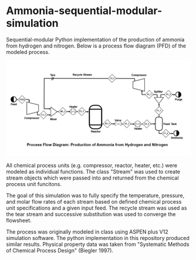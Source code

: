 # Ammonia-sequential-modular-simulation

Sequential-modular Python implementation of the production of ammonia from hydrogen and nitrogen.
Below is a process flow diagram (PFD) of the modeled process. 

![ammonia-PFD](Ammonia-PFD.jpg)

All chemical process units (e.g. compressor, reactor, heater, etc.) were modeled as individual functions. 
The class "Stream" was used to create stream objects which were passed into and returned from the chemical process unit funcitons. 

The goal of this simulation was to fully specify the temperature, pressure, and molar flow rates of each stream based on defined chemical process unit specifications and a given input feed.
The recycle stream was used as the tear stream and successive substitution was used to converge the flowsheet. 

The process was originally modeled in class using ASPEN plus V12 simulation software. The python implementation in this repository produced similar results. 
Physical property data was taken from "Systematic Methods of Chemical Process Design" (Biegler 1997).
